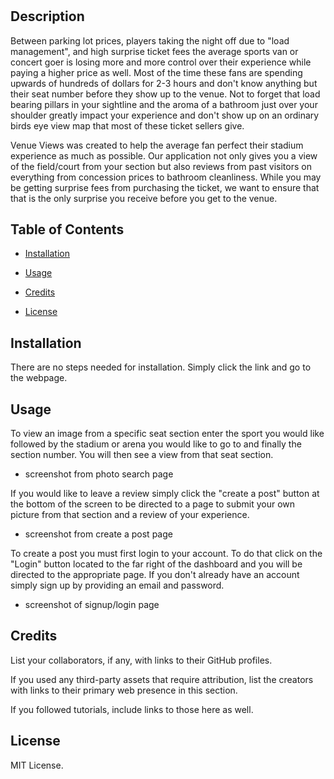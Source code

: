 # <Venue-Views>

## Description

Between parking lot prices, players taking the night off due to "load management", and high surprise ticket fees the average sports van or concert goer is losing more and more control over their experience while paying a higher price as well. Most of the time these fans are spending upwards of hundreds of dollars for 2-3 hours and don't know anything but their seat number before they show up to the venue. Not to forget that load bearing pillars in your sightline and the aroma of a bathroom just over your shoulder greatly impact your experience and don't show up on an ordinary birds eye view map that most of these ticket sellers give. 

Venue Views was created to help the average fan perfect their stadium experience as much as possible. Our application not only gives you a view of the field/court from your section but also reviews from past visitors on everything from concession prices to bathroom cleanliness. While you may be getting surprise fees from purchasing the ticket, we want to ensure that that is the only surprise you receive before you get to the venue. 

## Table of Contents

- [Installation](#installation)

- [Usage](#usage)

- [Credits](#credits)

- [License](#license)

## Installation

There are no steps needed for installation. Simply click the link and go to the webpage.

## Usage

To view an image from a specific seat section enter the sport you would like followed by the stadium or arena you would like to go to and finally the section number. You will then see a view from that seat section.  

- screenshot from photo search page

If you would like to leave a review simply click the "create a post" button at the bottom of the screen to be directed to a page to submit your own picture from that section and a review of your experience.

- screenshot from create a post page

To create a post you must first login to your account. To do that click on the "Login" button located to the far right of the dashboard and you will be directed to the appropriate page. If you don't already have an account simply sign up by providing an email and password.

- screenshot of signup/login page

## Credits

List your collaborators, if any, with links to their GitHub profiles.

If you used any third-party assets that require attribution, list the creators with links to their primary web presence in this section.

If you followed tutorials, include links to those here as well.

## License

MIT License.

